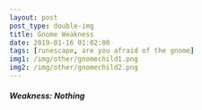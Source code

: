 ```yaml
---
layout: post
post_type: double-img
title: Gnome Weakness
date: 2019-01-16 01:02:00
tags: [runescape, are you afraid of the gnome]
img1: /img/other/gnomechild1.png
img2: /img/other/gnomechild2.png
---
```

#### *Weakness: Nothing*
